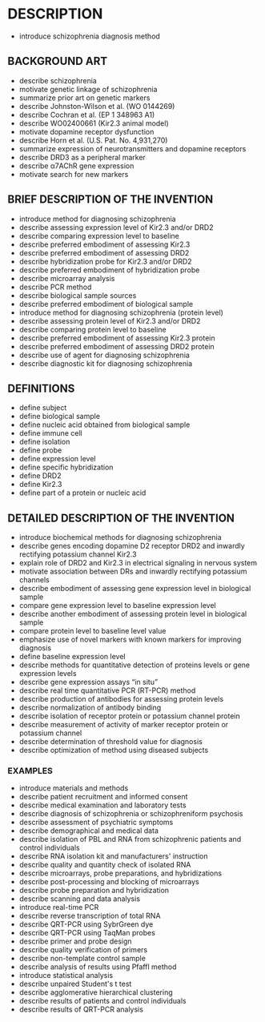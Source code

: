 # DESCRIPTION

- introduce schizophrenia diagnosis method

## BACKGROUND ART

- describe schizophrenia
- motivate genetic linkage of schizophrenia
- summarize prior art on genetic markers
- describe Johnston-Wilson et al. (WO 0144269)
- describe Cochran et al. (EP 1 348963 A1)
- describe WO02400661 (Kir2.3 animal model)
- motivate dopamine receptor dysfunction
- describe Horn et al. (U.S. Pat. No. 4,931,270)
- summarize expression of neurotransmitters and dopamine receptors
- describe DRD3 as a peripheral marker
- describe α7AChR gene expression
- motivate search for new markers

## BRIEF DESCRIPTION OF THE INVENTION

- introduce method for diagnosing schizophrenia
- describe assessing expression level of Kir2.3 and/or DRD2
- describe comparing expression level to baseline
- describe preferred embodiment of assessing Kir2.3
- describe preferred embodiment of assessing DRD2
- describe hybridization probe for Kir2.3 and/or DRD2
- describe preferred embodiment of hybridization probe
- describe microarray analysis
- describe PCR method
- describe biological sample sources
- describe preferred embodiment of biological sample
- introduce method for diagnosing schizophrenia (protein level)
- describe assessing protein level of Kir2.3 and/or DRD2
- describe comparing protein level to baseline
- describe preferred embodiment of assessing Kir2.3 protein
- describe preferred embodiment of assessing DRD2 protein
- describe use of agent for diagnosing schizophrenia
- describe diagnostic kit for diagnosing schizophrenia

## DEFINITIONS

- define subject
- define biological sample
- define nucleic acid obtained from biological sample
- define immune cell
- define isolation
- define probe
- define expression level
- define specific hybridization
- define DRD2
- define Kir2.3
- define part of a protein or nucleic acid

## DETAILED DESCRIPTION OF THE INVENTION

- introduce biochemical methods for diagnosing schizophrenia
- describe genes encoding dopamine D2 receptor DRD2 and inwardly rectifying potassium channel Kir2.3
- explain role of DRD2 and Kir2.3 in electrical signaling in nervous system
- motivate association between DRs and inwardly rectifying potassium channels
- describe embodiment of assessing gene expression level in biological sample
- compare gene expression level to baseline expression level
- describe another embodiment of assessing protein level in biological sample
- compare protein level to baseline level value
- emphasize use of novel markers with known markers for improving diagnosis
- define baseline expression level
- describe methods for quantitative detection of proteins levels or gene expression levels
- describe gene expression assays “in situ”
- describe real time quantitative PCR (RT-PCR) method
- describe production of antibodies for assessing protein levels
- describe normalization of antibody binding
- describe isolation of receptor protein or potassium channel protein
- describe measurement of activity of marker receptor protein or potassium channel
- describe determination of threshold value for diagnosis
- describe optimization of method using diseased subjects

### EXAMPLES

- introduce materials and methods
- describe patient recruitment and informed consent
- describe medical examination and laboratory tests
- describe diagnosis of schizophrenia or schizophreniform psychosis
- describe assessment of psychiatric symptoms
- describe demographical and medical data
- describe isolation of PBL and RNA from schizophrenic patients and control individuals
- describe RNA isolation kit and manufacturers' instruction
- describe quality and quantity check of isolated RNA
- describe microarrays, probe preparations, and hybridizations
- describe post-processing and blocking of microarrays
- describe probe preparation and hybridization
- describe scanning and data analysis
- introduce real-time PCR
- describe reverse transcription of total RNA
- describe QRT-PCR using SybrGreen dye
- describe QRT-PCR using TaqMan probes
- describe primer and probe design
- describe quality verification of primers
- describe non-template control sample
- describe analysis of results using Pfaffl method
- introduce statistical analysis
- describe unpaired Student's t test
- describe agglomerative hierarchical clustering
- describe results of patients and control individuals
- describe results of QRT-PCR analysis

